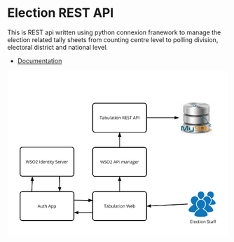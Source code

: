 # Election REST API

This is REST api written using python connexion franework to manage the election related tally sheets from counting centre level to polling division, electoral district and national level. 

- [Documentation](https://eclk.github.io/results-tabulation-api)

![High Level Architecture](./docs/img/high-level-architecture.png)
